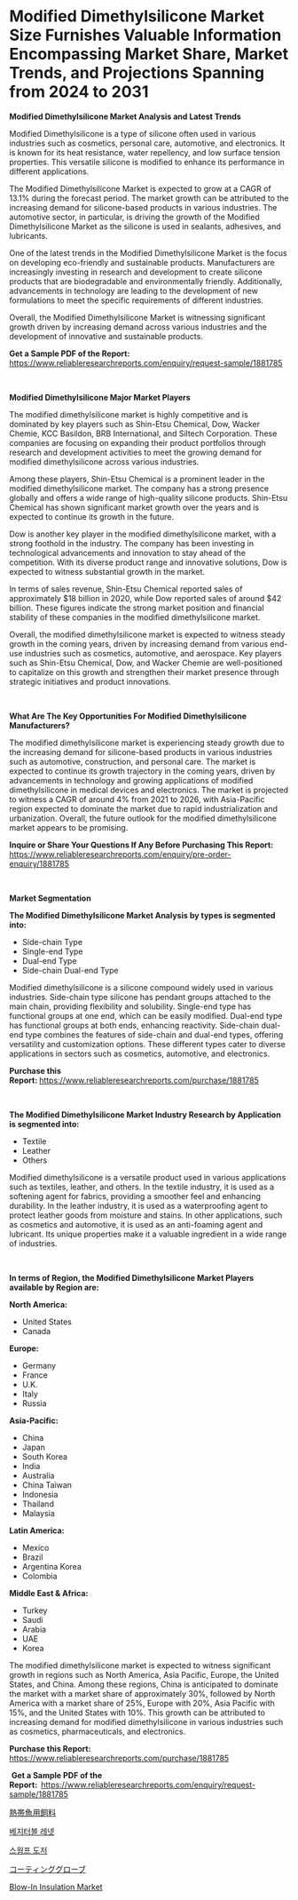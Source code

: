 <p><h1>Modified Dimethylsilicone Market Size Furnishes Valuable Information Encompassing Market Share, Market Trends, and Projections Spanning from 2024 to 2031</h1></p><p><strong>Modified Dimethylsilicone Market Analysis and Latest Trends</strong></p>
<p><p>Modified Dimethylsilicone is a type of silicone often used in various industries such as cosmetics, personal care, automotive, and electronics. It is known for its heat resistance, water repellency, and low surface tension properties. This versatile silicone is modified to enhance its performance in different applications.</p><p>The Modified Dimethylsilicone Market is expected to grow at a CAGR of 13.1% during the forecast period. The market growth can be attributed to the increasing demand for silicone-based products in various industries. The automotive sector, in particular, is driving the growth of the Modified Dimethylsilicone Market as the silicone is used in sealants, adhesives, and lubricants.</p><p>One of the latest trends in the Modified Dimethylsilicone Market is the focus on developing eco-friendly and sustainable products. Manufacturers are increasingly investing in research and development to create silicone products that are biodegradable and environmentally friendly. Additionally, advancements in technology are leading to the development of new formulations to meet the specific requirements of different industries.</p><p>Overall, the Modified Dimethylsilicone Market is witnessing significant growth driven by increasing demand across various industries and the development of innovative and sustainable products.</p></p>
<p><strong>Get a Sample PDF of the Report:&nbsp;</strong> <a href="https://www.reliableresearchreports.com/enquiry/request-sample/1881785">https://www.reliableresearchreports.com/enquiry/request-sample/1881785</a></p>
<p>&nbsp;</p>
<p><strong>Modified Dimethylsilicone Major Market Players</strong></p>
<p><p>The modified dimethylsilicone market is highly competitive and is dominated by key players such as Shin-Etsu Chemical, Dow, Wacker Chemie, KCC Basildon, BRB International, and Siltech Corporation. These companies are focusing on expanding their product portfolios through research and development activities to meet the growing demand for modified dimethylsilicone across various industries.</p><p>Among these players, Shin-Etsu Chemical is a prominent leader in the modified dimethylsilicone market. The company has a strong presence globally and offers a wide range of high-quality silicone products. Shin-Etsu Chemical has shown significant market growth over the years and is expected to continue its growth in the future.</p><p>Dow is another key player in the modified dimethylsilicone market, with a strong foothold in the industry. The company has been investing in technological advancements and innovation to stay ahead of the competition. With its diverse product range and innovative solutions, Dow is expected to witness substantial growth in the market.</p><p>In terms of sales revenue, Shin-Etsu Chemical reported sales of approximately $18 billion in 2020, while Dow reported sales of around $42 billion. These figures indicate the strong market position and financial stability of these companies in the modified dimethylsilicone market.</p><p>Overall, the modified dimethylsilicone market is expected to witness steady growth in the coming years, driven by increasing demand from various end-use industries such as cosmetics, automotive, and aerospace. Key players such as Shin-Etsu Chemical, Dow, and Wacker Chemie are well-positioned to capitalize on this growth and strengthen their market presence through strategic initiatives and product innovations.</p></p>
<p>&nbsp;</p>
<p><strong>What Are The Key Opportunities For Modified Dimethylsilicone Manufacturers?</strong></p>
<p><p>The modified dimethylsilicone market is experiencing steady growth due to the increasing demand for silicone-based products in various industries such as automotive, construction, and personal care. The market is expected to continue its growth trajectory in the coming years, driven by advancements in technology and growing applications of modified dimethylsilicone in medical devices and electronics. The market is projected to witness a CAGR of around 4% from 2021 to 2026, with Asia-Pacific region expected to dominate the market due to rapid industrialization and urbanization. Overall, the future outlook for the modified dimethylsilicone market appears to be promising.</p></p>
<p><strong>Inquire or Share Your Questions If Any Before Purchasing This Report:</strong> <a href="https://www.reliableresearchreports.com/enquiry/pre-order-enquiry/1881785">https://www.reliableresearchreports.com/enquiry/pre-order-enquiry/1881785</a></p>
<p>&nbsp;</p>
<p><strong>Market Segmentation</strong></p>
<p><strong>The Modified Dimethylsilicone Market Analysis by types is segmented into:</strong></p>
<p><ul><li>Side-chain Type</li><li>Single-end Type</li><li>Dual-end Type</li><li>Side-chain Dual-end Type</li></ul></p>
<p><p>Modified dimethylsilicone is a silicone compound widely used in various industries. Side-chain type silicone has pendant groups attached to the main chain, providing flexibility and solubility. Single-end type has functional groups at one end, which can be easily modified. Dual-end type has functional groups at both ends, enhancing reactivity. Side-chain dual-end type combines the features of side-chain and dual-end types, offering versatility and customization options. These different types cater to diverse applications in sectors such as cosmetics, automotive, and electronics.</p></p>
<p><strong>Purchase this Report:&nbsp;</strong><a href="https://www.reliableresearchreports.com/purchase/1881785">https://www.reliableresearchreports.com/purchase/1881785</a></p>
<p>&nbsp;</p>
<p><strong>The Modified Dimethylsilicone Market Industry Research by Application is segmented into:</strong></p>
<p><ul><li>Textile</li><li>Leather</li><li>Others</li></ul></p>
<p><p>Modified dimethylsilicone is a versatile product used in various applications such as textiles, leather, and others. In the textile industry, it is used as a softening agent for fabrics, providing a smoother feel and enhancing durability. In the leather industry, it is used as a waterproofing agent to protect leather goods from moisture and stains. In other applications, such as cosmetics and automotive, it is used as an anti-foaming agent and lubricant. Its unique properties make it a valuable ingredient in a wide range of industries.</p></p>
<p>&nbsp;</p>
<p><strong>In terms of Region, the Modified Dimethylsilicone Market Players available by Region are:</strong></p>
<p>
    <p> <strong> North America: </strong>
        <ul>
            <li>United States</li>
            <li>Canada</li>
        </ul>
        </p> 
    <p> <strong> Europe: </strong>
        <ul>
            <li>Germany</li>
            <li>France</li>
            <li>U.K.</li>
            <li>Italy</li>
            <li>Russia</li>
        </ul>
        </p> 
    <p> <strong> Asia-Pacific: </strong>
        <ul>
            <li>China</li>
            <li>Japan</li>
            <li>South Korea</li>
            <li>India</li>
            <li>Australia</li>
            <li>China Taiwan</li>
            <li>Indonesia</li>
            <li>Thailand</li>
            <li>Malaysia</li>
        </ul>
        </p> 
    <p> <strong> Latin America: </strong>
        <ul>
            <li>Mexico</li>
            <li>Brazil</li>
            <li>Argentina Korea</li>
            <li>Colombia</li>
        </ul>
        </p> 
    <p> <strong> Middle East & Africa: </strong>
        <ul>
            <li>Turkey</li>
            <li>Saudi</li>
            <li>Arabia</li>
            <li>UAE</li>
            <li>Korea</li>
        </ul>
    </p>
    </p>
<p><p>The modified dimethylsilicone market is expected to witness significant growth in regions such as North America, Asia Pacific, Europe, the United States, and China. Among these regions, China is anticipated to dominate the market with a market share of approximately 30%, followed by North America with a market share of 25%, Europe with 20%, Asia Pacific with 15%, and the United States with 10%. This growth can be attributed to increasing demand for modified dimethylsilicone in various industries such as cosmetics, pharmaceuticals, and electronics.</p></p>
<p><strong>Purchase this Report: </strong><a href="https://www.reliableresearchreports.com/purchase/1881785">https://www.reliableresearchreports.com/purchase/1881785</a></p>
<p>&nbsp;<strong>Get a Sample PDF of the Report:&nbsp;&nbsp;</strong><a href="https://www.reliableresearchreports.com/enquiry/request-sample/1881785">https://www.reliableresearchreports.com/enquiry/request-sample/1881785</a></p>
<p><strong></strong></p>
<p><p><a href="https://medium.com/@skylarreilly36/%E7%86%B1%E5%B8%AF%E9%AD%9A%E3%81%AE%E9%A4%8C%E5%B8%82%E5%A0%B4%E5%88%86%E6%9E%90-%E3%81%9D%E3%81%AEcagr-%E5%B8%82%E5%A0%B4%E3%82%BB%E3%82%B0%E3%83%A1%E3%83%B3%E3%83%86%E3%83%BC%E3%82%B7%E3%83%A7%E3%83%B3-%E3%81%8A%E3%82%88%E3%81%B3%E3%82%B0%E3%83%AD%E3%83%BC%E3%83%90%E3%83%AB%E7%94%A3%E6%A5%AD%E3%81%AE%E6%A6%82%E8%A6%81-c4cd99ced3e6">熱帯魚用飼料</a></p><p><a href="https://medium.com/@treyhettinger2023/%EC%95%BC%EC%B1%84-%EB%A0%8C%EB%84%B7-%EC%8B%9C%EC%9E%A5-%EB%B3%B4%EA%B3%A0%EC%84%9C%EB%8A%94-%EC%9D%B4-%EC%8B%9C%EC%9E%A5%EC%9D%98-%EC%B5%9C%EC%8B%A0-%ED%8A%B8%EB%A0%8C%EB%93%9C%EC%99%80-%EC%84%B1%EC%9E%A5-%EA%B8%B0%ED%9A%8C%EB%A5%BC-%EB%B3%B4%EC%97%AC%EC%A4%8D%EB%8B%88%EB%8B%A4-c98daf3856a7">베지터블 레넷</a></p><p><a href="https://medium.com/@fredajerde/%EC%88%98%EC%83%81%EB%8F%84%EC%A0%80-%EB%A7%88%EC%BC%93%EC%9D%80-%EC%8B%9C%EC%9E%A5-%EC%A0%90%EC%9C%A0%EC%9C%A8-%ED%81%AC%EA%B8%B0-%EB%B0%8F-2031%EB%85%84%EA%B9%8C%EC%A7%80-%EC%98%88%EC%83%81%EB%90%9C-%EC%98%88%EC%B8%A1%EC%97%90-%EC%B4%88%EC%A0%90%EC%9D%84-%EB%A7%9E%EC%B6%94%EA%B3%A0-%EC%9E%88%EC%8A%B5%EB%8B%88%EB%8B%A4-29e62e5eb613">스웜프 도저</a></p><p><a href="https://medium.com/@alliegrater55/%E3%82%B3%E3%83%BC%E3%83%86%E3%82%A3%E3%83%B3%E3%82%B0%E3%81%95%E3%82%8C%E3%81%9F%E6%89%8B%E8%A2%8B%E5%B8%82%E5%A0%B4-%E7%AB%B6%E4%BA%89%E5%88%86%E6%9E%90-%E5%B8%82%E5%A0%B4%E3%83%88%E3%83%AC%E3%83%B3%E3%83%89-2031%E5%B9%B4%E3%81%BE%E3%81%A7%E3%81%AE%E4%BA%88%E6%B8%AC-591f707d53db">コーティンググローブ</a></p><p><a href="https://github.com/beatblasta/Market-Research-Report-List-2/blob/main/blow-in-insulation-market.md">Blow-In Insulation Market</a></p></p>